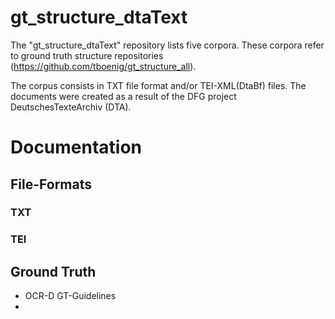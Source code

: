 # gt_structure_dtaText

The "gt_structure_dtaText" repository lists five corpora. These corpora refer to ground truth structure repositories (https://github.com/tboenig/gt_structure_all). 

The corpus consists in TXT file format and/or TEI-XML(DtaBf) files.
The documents were created as a result of the DFG project DeutschesTexteArchiv (DTA).

# Documentation
## File-Formats
### TXT
### TEI

## Ground Truth
- OCR-D GT-Guidelines
- 
